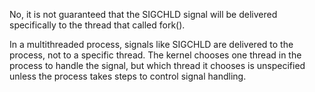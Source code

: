 No, it is not guaranteed that the SIGCHLD signal will be delivered specifically to the thread that called fork().

In a multithreaded process, signals like SIGCHLD are delivered to the process, not to a specific thread. The kernel chooses one thread in the process to handle the signal, but which thread it chooses is unspecified unless the process takes steps to control signal handling.